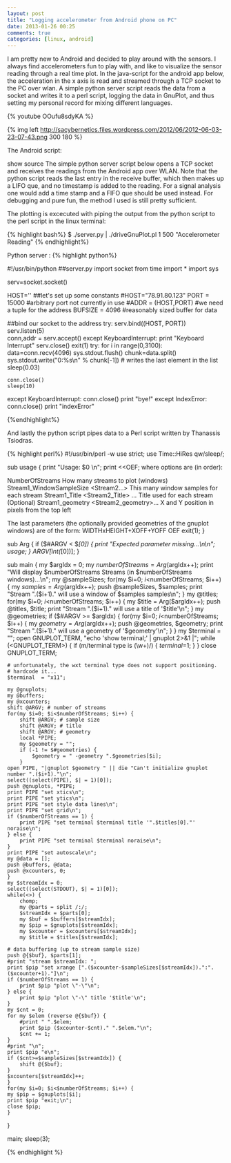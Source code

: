 ```yaml
---
layout: post
title: "Logging accelerometer from Android phone on PC"
date: 2013-01-26 00:25
comments: true
categories: [linux, android] 
---
```


I am pretty new to Android and decided to play around with the sensors. I always find accelerometers fun to play with, and like to visualize the sensor reading through a real time plot. In the java-script for the android app below, the acceleration in the x axis is read and streamed through a TCP socket to the PC over wlan. A simple python server script reads the data from a socket and writes it to a perl script, logging the data in GnuPlot, and thus setting my personal record for mixing different languages.
<!-- more-->

{% youtube OOufu8sdyKA %}

{% img left http://sacybernetics.files.wordpress.com/2012/06/2012-06-03-23-07-43.png 300 180  %}


The Android script:

show source
The simple python server script below opens a TCP socket and receives the readings from the Android app over WLAN. Note that the python script reads the last entry in the receive buffer, which then makes up a LIFO que, and no timestamp is added to the reading. For a signal analysis one would add a time stamp and a FIFO que should be used instead. For debugging and pure fun, the method I used is still pretty sufficient.

The plotting is excecuted with piping the output from the python script to the perl script in the linux terminal:

{% highlight bash%}
$ ./server.py | ./driveGnuPlot.pl 1 500 "Accelerometer Reading"
{% endhighlight%}

Python server :
{% highlight python%}

#!/usr/bin/python
##server.py
import socket
from time import *
import sys 



serv=socket.socket()

HOST=''
##let's set up some constants
#HOST="78.91.80.123"
PORT = 15000   #arbitrary port not currently in use
#ADDR = (HOST,PORT)    #we need a tuple for the address
BUFSIZE = 4096    #reasonably sized buffer for data
 
 
##bind our socket to the address
try:
	serv.bind((HOST, PORT))    
	serv.listen(5)   
	conn,addr = serv.accept()
except KeyboardInterrupt:
	print "Keyboard Interrupt"
	serv.close()
	exit(1)
try:
	for i in range(0,3100):
		data=conn.recv(4096)
		sys.stdout.flush()
		chunk=data.split()
		sys.stdout.write("0:%s\n" % chunk[-1]) # writes the last element in the list
		sleep(0.03)

	conn.close()
	sleep(10)

except KeyboardInterrupt:
	conn.close()
	print "bye!"
except IndexError:
	conn.close()
	print "indexError"


{%endhighlight%}

And lastly the python script pipes data to a Perl script written by Thanassis Tsiodras.

{% highlight perl%}
#!/usr/bin/perl -w
use strict;
use Time::HiRes qw/sleep/;


sub usage {
    print "Usage: $0 <options>\n";
    print <<OEF;
where options are (in order):

  NumberOfStreams                         How many streams to plot (windows)
  Stream1_WindowSampleSize <Stream2...>   This many window samples for each stream
  Stream1_Title <Stream2_Title> ...       Title used for each stream
  (Optional) Stream1_geometry <Stream2_geometry>...  X and Y position in pixels from the top left

The last parameters (the optionally provided geometries of the gnuplot windows) 
are of the form: 
  WIDTHxHEIGHT+XOFF+YOFF
OEF
    exit(1);
}

sub Arg {
    if ($#ARGV < $_[0]) {
	print "Expected parameter missing...\n\n";
	usage;
    }
    $ARGV[int($_[0])];
}

sub main {
    my $argIdx = 0;
    my $numberOfStreams = Arg($argIdx++);
    print "Will display $numberOfStreams Streams (in $numberOfStreams windows)...\n";
    my @sampleSizes;
    for(my $i=0; $i<$numberOfStreams; $i++) {
		my $samples = Arg($argIdx++);
		push @sampleSizes, $samples;
		print "Stream ".($i+1)." will use a window of $samples samples\n";
    }
    my @titles;
    for(my $i=0; $i<$numberOfStreams; $i++) {
	my $title = Arg($argIdx++);
	push @titles, $title;
	print "Stream ".($i+1)." will use a title of '$title'\n";
    }
    my @geometries;
    if ($#ARGV >= $argIdx) {
	for(my $i=0; $i<$numberOfStreams; $i++) {
	    my $geometry = Arg($argIdx++);
	    push @geometries, $geometry;
	    print "Stream ".($i+1)." will use a geometry of '$geometry'\n";
	}
    }
    my $terminal = "";
    open GNUPLOT_TERM, "echo 'show terminal;' | gnuplot 2>&1 |";
    while (<GNUPLOT_TERM>) {
	if (m/terminal type is (\w+)/) {
	    $terminal=$1;
	}
    }
    close GNUPLOT_TERM;

    # unfortunately, the wxt terminal type does not support positioning. 
    # hardcode it...
    $terminal  = "x11";

    my @gnuplots;
    my @buffers;
    my @xcounters;
    shift @ARGV; # number of streams
    for(my $i=0; $i<$numberOfStreams; $i++) {
		shift @ARGV; # sample size
		shift @ARGV; # title
		shift @ARGV; # geometry
		local *PIPE;
		my $geometry = "";
		if (-1 != $#geometries) {
		    $geometry = " -geometry ".$geometries[$i];
		}
	open PIPE, "|gnuplot $geometry " || die "Can't initialize gnuplot number ".($i+1)."\n";
	select((select(PIPE), $| = 1)[0]);
	push @gnuplots, *PIPE;
	print PIPE "set xtics\n";
	print PIPE "set ytics\n";
	print PIPE "set style data lines\n";
	print PIPE "set grid\n";
	if ($numberOfStreams == 1) {
	    print PIPE "set terminal $terminal title '".$titles[0]."' noraise\n";
	} else {
	    print PIPE "set terminal $terminal noraise\n";
	}
	print PIPE "set autoscale\n";
	my @data = [];
	push @buffers, @data;
	push @xcounters, 0;
    }
    my $streamIdx = 0;
    select((select(STDOUT), $| = 1)[0]);
    while(<>) {
		chomp;
		my @parts = split /:/;
		$streamIdx = $parts[0];
		my $buf = $buffers[$streamIdx];
		my $pip = $gnuplots[$streamIdx];
		my $xcounter = $xcounters[$streamIdx];
		my $title = $titles[$streamIdx];

	# data buffering (up to stream sample size)
	push @{$buf}, $parts[1];
	#print "stream $streamIdx: ";
	print $pip "set xrange [".($xcounter-$sampleSizes[$streamIdx]).":".($xcounter+1)."]\n";
	if ($numberOfStreams == 1) {
	    print $pip "plot \"-\"\n";
	} else {
	    print $pip "plot \"-\" title '$title'\n";
	}
	my $cnt = 0;
	for my $elem (reverse @{$buf}) {
	    #print " ".$elem;
	    print $pip ($xcounter-$cnt)." ".$elem."\n";
	    $cnt += 1;
	}
	#print "\n";
	print $pip "e\n";
	if ($cnt>=$sampleSizes[$streamIdx]) {
	    shift @{$buf};
	}
	$xcounters[$streamIdx]++;
    }
    for(my $i=0; $i<$numberOfStreams; $i++) {
	my $pip = $gnuplots[$i];
	print $pip "exit;\n";
	close $pip;
    }
}

main;
sleep(3);






{% endhighlight %}
